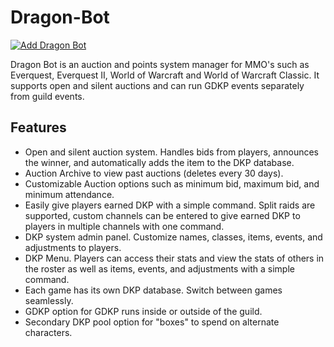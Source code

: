 # Dragon-Bot

[![Add Dragon Bot](https://img.shields.io/badge/Add%20Dragon%20Bot-Invite-blueviolet?style=for-the-badge&logo=discord)](https://discord.com/oauth2/authorize?client_id=1130004692525658112&scope=bot)

Dragon Bot is an auction and points system manager for MMO's such as Everquest, Everquest II, World of Warcraft and World of Warcraft Classic.  It supports open and silent auctions and can run GDKP events separately from guild events.

## Features

- Open and silent auction system.  Handles bids from players, announces the winner, and automatically adds the item to the DKP database.
- Auction Archive to view past auctions (deletes every 30 days).
- Customizable Auction options such as minimum bid, maximum bid, and minimum attendance.
- Easily give players earned DKP with a simple command.  Split raids are supported, custom channels can be entered to give earned DKP to players in multiple channels with one command.
- DKP system admin panel.  Customize names, classes, items, events, and adjustments to players.
- DKP Menu. Players can access their stats and view the stats of others in the roster as well as items, events, and adjustments with a simple command.
- Each game has its own DKP database.  Switch between games seamlessly.
- GDKP option for GDKP runs inside or outside of the guild.
- Secondary DKP pool option for "boxes" to spend on alternate characters.

